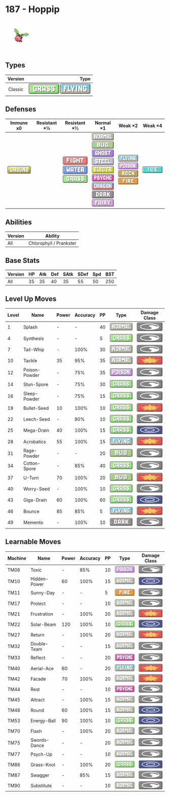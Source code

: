 # 187 - Hoppip

![hoppip](../img/pokemon/187.png)

## Types

| Version | Type                                                                |
| :-----: | ------------------------------------------------------------------: |
| Classic | ![grass](../img/types/grass.png) ![flying](../img/types/flying.png) |

## Defenses

| Immune x0                          | Resistant ×¼ | Resistant ×½                                                                                                     | Normal ×1                                                                                                                                                                                                                                                                                                                                        | Weak ×2                                                                                                                                         | Weak ×4                      |
| ---------------------------------- | ------------ | ---------------------------------------------------------------------------------------------------------------- | ------------------------------------------------------------------------------------------------------------------------------------------------------------------------------------------------------------------------------------------------------------------------------------------------------------------------------------------------ | ----------------------------------------------------------------------------------------------------------------------------------------------- | ---------------------------- |
| ![ground](../img/types/ground.png) |              | ![fighting](../img/types/fighting.png)<br/>![water](../img/types/water.png)<br/>![grass](../img/types/grass.png) | ![normal](../img/types/normal.png)<br/>![bug](../img/types/bug.png)<br/>![ghost](../img/types/ghost.png)<br/>![steel](../img/types/steel.png)<br/>![electric](../img/types/electric.png)<br/>![psychic](../img/types/psychic.png)<br/>![dragon](../img/types/dragon.png)<br/>![dark](../img/types/dark.png)<br/>![fairy](../img/types/fairy.png) | ![flying](../img/types/flying.png)<br/>![poison](../img/types/poison.png)<br/>![rock](../img/types/rock.png)<br/>![fire](../img/types/fire.png) | ![ice](../img/types/ice.png) |

## Abilities

| Version | Ability                 |
| ------- | ----------------------- |
| All     | Chlorophyll / Prankster |

## Base Stats

| Version | HP | Atk | Def | SAtk | SDef | Spd | BST |
| ------- | -- | --- | --- | ---- | ---- | --- | --- |
| All     | 35 | 35  | 40  | 35   | 55   | 50  | 250 |

## Level Up Moves

| Level | Name          | Power | Accuracy | PP | Type                               | Damage Class                           |
| ----- | ------------- | ----- | -------- | -- | ---------------------------------- | -------------------------------------- |
| 1     | Splash        | -     | -        | 40 | ![normal](../img/types/normal.png) | ![status](../img/types/status.png)     |
| 4     | Synthesis     | -     | -        | 5  | ![grass](../img/types/grass.png)   | ![status](../img/types/status.png)     |
| 7     | Tail-Whip     | -     | 100%     | 30 | ![normal](../img/types/normal.png) | ![status](../img/types/status.png)     |
| 10    | Tackle        | 35    | 95%      | 35 | ![normal](../img/types/normal.png) | ![physical](../img/types/physical.png) |
| 12    | Poison-Powder | -     | 75%      | 35 | ![poison](../img/types/poison.png) | ![status](../img/types/status.png)     |
| 14    | Stun-Spore    | -     | 75%      | 30 | ![grass](../img/types/grass.png)   | ![status](../img/types/status.png)     |
| 16    | Sleep-Powder  | -     | 75%      | 15 | ![grass](../img/types/grass.png)   | ![status](../img/types/status.png)     |
| 19    | Bullet-Seed   | 10    | 100%     | 10 | ![grass](../img/types/grass.png)   | ![physical](../img/types/physical.png) |
| 22    | Leech-Seed    | -     | 90%      | 10 | ![grass](../img/types/grass.png)   | ![status](../img/types/status.png)     |
| 25    | Mega-Drain    | 40    | 100%     | 15 | ![grass](../img/types/grass.png)   | ![special](../img/types/special.png)   |
| 28    | Acrobatics    | 55    | 100%     | 15 | ![flying](../img/types/flying.png) | ![physical](../img/types/physical.png) |
| 31    | Rage-Powder   | -     | -        | 20 | ![bug](../img/types/bug.png)       | ![status](../img/types/status.png)     |
| 34    | Cotton-Spore  | -     | 85%      | 40 | ![grass](../img/types/grass.png)   | ![status](../img/types/status.png)     |
| 37    | U-Turn        | 70    | 100%     | 20 | ![bug](../img/types/bug.png)       | ![physical](../img/types/physical.png) |
| 40    | Worry-Seed    | -     | 100%     | 10 | ![grass](../img/types/grass.png)   | ![status](../img/types/status.png)     |
| 43    | Giga-Drain    | 60    | 100%     | 60 | ![grass](../img/types/grass.png)   | ![special](../img/types/special.png)   |
| 46    | Bounce        | 85    | 85%      | 5  | ![flying](../img/types/flying.png) | ![physical](../img/types/physical.png) |
| 49    | Memento       | -     | 100%     | 10 | ![dark](../img/types/dark.png)     | ![status](../img/types/status.png)     |

## Learnable Moves

| Machine | Name         | Power | Accuracy | PP | Type                                 | Damage Class                           |
| ------- | ------------ | ----- | -------- | -- | ------------------------------------ | -------------------------------------- |
| TM06    | Toxic        | -     | 85%      | 10 | ![poison](../img/types/poison.png)   | ![status](../img/types/status.png)     |
| TM10    | Hidden-Power | 60    | 100%     | 15 | ![normal](../img/types/normal.png)   | ![special](../img/types/special.png)   |
| TM11    | Sunny-Day    | -     | -        | 5  | ![fire](../img/types/fire.png)       | ![status](../img/types/status.png)     |
| TM17    | Protect      | -     | -        | 10 | ![normal](../img/types/normal.png)   | ![status](../img/types/status.png)     |
| TM21    | Frustration  | -     | 100%     | 20 | ![normal](../img/types/normal.png)   | ![physical](../img/types/physical.png) |
| TM22    | Solar-Beam   | 120   | 100%     | 10 | ![grass](../img/types/grass.png)     | ![special](../img/types/special.png)   |
| TM27    | Return       | -     | 100%     | 20 | ![normal](../img/types/normal.png)   | ![physical](../img/types/physical.png) |
| TM32    | Double-Team  | -     | -        | 15 | ![normal](../img/types/normal.png)   | ![status](../img/types/status.png)     |
| TM33    | Reflect      | -     | -        | 20 | ![psychic](../img/types/psychic.png) | ![status](../img/types/status.png)     |
| TM40    | Aerial-Ace   | 60    | -        | 20 | ![flying](../img/types/flying.png)   | ![physical](../img/types/physical.png) |
| TM42    | Facade       | 70    | 100%     | 20 | ![normal](../img/types/normal.png)   | ![physical](../img/types/physical.png) |
| TM44    | Rest         | -     | -        | 10 | ![psychic](../img/types/psychic.png) | ![status](../img/types/status.png)     |
| TM45    | Attract      | -     | 100%     | 15 | ![normal](../img/types/normal.png)   | ![status](../img/types/status.png)     |
| TM48    | Round        | 60    | 100%     | 15 | ![normal](../img/types/normal.png)   | ![special](../img/types/special.png)   |
| TM53    | Energy-Ball  | 90    | 100%     | 10 | ![grass](../img/types/grass.png)     | ![special](../img/types/special.png)   |
| TM70    | Flash        | -     | 100%     | 20 | ![normal](../img/types/normal.png)   | ![status](../img/types/status.png)     |
| TM75    | Swords-Dance | -     | -        | 20 | ![normal](../img/types/normal.png)   | ![status](../img/types/status.png)     |
| TM77    | Psych-Up     | -     | -        | 10 | ![normal](../img/types/normal.png)   | ![status](../img/types/status.png)     |
| TM86    | Grass-Knot   | -     | 100%     | 20 | ![grass](../img/types/grass.png)     | ![special](../img/types/special.png)   |
| TM87    | Swagger      | -     | 85%      | 15 | ![normal](../img/types/normal.png)   | ![status](../img/types/status.png)     |
| TM90    | Substitute   | -     | -        | 10 | ![normal](../img/types/normal.png)   | ![status](../img/types/status.png)     |
